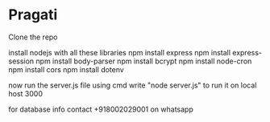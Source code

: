 # Pragati
Clone the repo

install nodejs with all these libraries
npm install express
npm install express-session
npm install body-parser
npm install bcrypt
npm install node-cron
npm install cors
npm install dotenv

now run the server.js file using cmd 
write "node server.js" to run it on local host 3000

for database info contact +918002029001 on whatsapp
